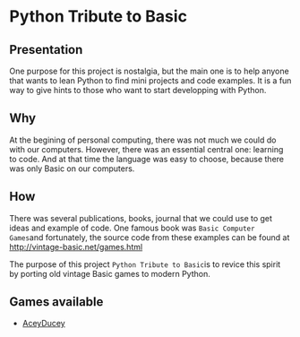# Python Tribute to Basic

## Presentation
One purpose for this project is nostalgia, but the main one is to help anyone that wants to lean Python to find mini projects and code examples. It is a fun way to give hints to those who want to start developping with Python.

## Why
At the begining of personal computing, there was not much we could do with our computers. However, there was an essential central one: learning to code. And at that time the language was easy to choose, because there was only Basic on our computers. 

## How
There was several publications, books, journal that we could use to get ideas and example of code. One famous book was `Basic Computer Games`and fortunately, the source code from these examples can be found at http://vintage-basic.net/games.html 

The purpose of this project `Python Tribute to Basic`is to revice this spirit by porting old vintage Basic games to modern Python.

## Games available

  * [AceyDucey](https://www.atariarchives.org/basicgames/showpage.php?page=2)
